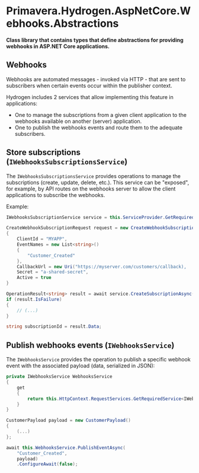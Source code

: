 # Primavera.Hydrogen.AspNetCore.Webhooks.Abstractions

**Class library that contains types that define abstractions for providing webhooks in ASP.NET Core applications.**

## Webhooks

Webhooks are automated messages - invoked via HTTP - that are sent to subscribers when certain events occur within the publisher context.

Hydrogen includes 2 services that allow implementing this feature in applications:

- One to manage the subscriptions from a given client application to the webhooks available on another (server) application.
- One to publish the webhooks events and route them to the adequate subscribers.

## Store subscriptions (`IWebhooksSubscriptionsService`)

The `IWebhooksSubscriptionsService` provides operations to manage the subscriptions (create, update, delete, etc.). This service can be "exposed", for example, by API routes on the webhooks server to allow the client applications to subscribe the webhooks.

Example:

```csharp
IWebhooksSubscriptionService service = this.ServiceProvider.GetRequiredService<IWebhooksSubscriptionService>();

CreateWebhookSubscriptionRequest request = new CreateWebhookSubscriptionRequest()
{
    ClientId = "MYAPP",
    EventNames = new List<string>()
    {
        "Customer_Created"
    },
    CallbackUrl = new Uri("https://myserver.com/customers/callback),
    Secret = "a-shared-secret",
    Active = true
}

OperationResult<string> result = await service.CreateSubscriptionAsync(request).ConfigureAwait(false);
if (result.IsFailure)
{
    // (...)
}

string subscriptionId = result.Data;
```

## Publish webhooks events (`IWebhooksService`)

The `IWebhooksService` provides the operation to publish a specific webhook event with the associated payload (data, serialized in JSON):

```csharp
private IWebhooksService WebhooksService
{
    get
    {
        return this.HttpContext.RequestServices.GetRequiredService<IWebhooksService>();
    }
}

CustomerPayload payload = new CustomerPayload()
{
    (...)
};

await this.WebhooksService.PublishEventAsync(
    "Customer_Created",
    payload)
    .ConfigureAwait(false);
```